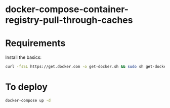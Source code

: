 # docker-compose-container-registry-pull-through-caches


# Requirements

Install the basics:
```bash
curl -fsSL https://get.docker.com -o get-docker.sh && sudo sh get-docker.sh && sudo apt-get update && sudo apt install tmux jq figlet -y && sudo apt-get clean
```



# To deploy

```bash
docker-compose up -d
```

